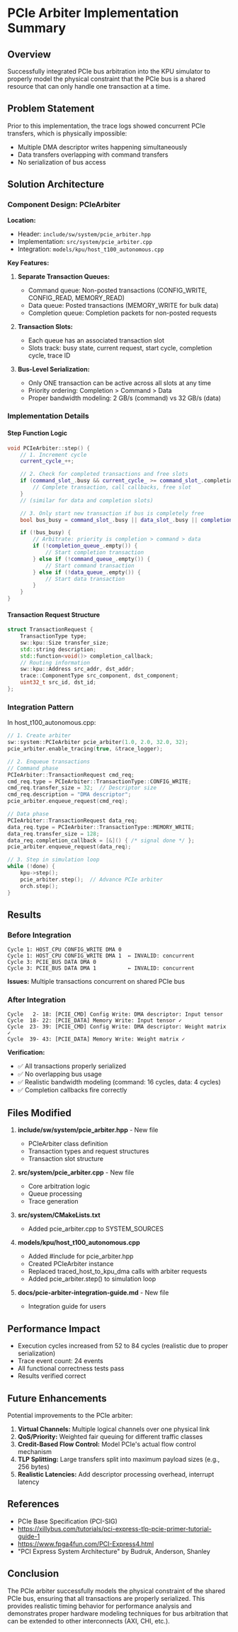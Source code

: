# PCIe Arbiter Implementation Summary

## Overview

Successfully integrated PCIe bus arbitration into the KPU simulator to properly model the physical constraint that the PCIe bus is a shared resource that can only handle one transaction at a time.

## Problem Statement

Prior to this implementation, the trace logs showed concurrent PCIe transfers, which is physically impossible:
- Multiple DMA descriptor writes happening simultaneously
- Data transfers overlapping with command transfers
- No serialization of bus access

## Solution Architecture

### Component Design: PCIeArbiter

**Location:**
- Header: `include/sw/system/pcie_arbiter.hpp`
- Implementation: `src/system/pcie_arbiter.cpp`
- Integration: `models/kpu/host_t100_autonomous.cpp`

**Key Features:**

1. **Separate Transaction Queues:**
   - Command queue: Non-posted transactions (CONFIG_WRITE, CONFIG_READ, MEMORY_READ)
   - Data queue: Posted transactions (MEMORY_WRITE for bulk data)
   - Completion queue: Completion packets for non-posted requests

2. **Transaction Slots:**
   - Each queue has an associated transaction slot
   - Slots track: busy state, current request, start cycle, completion cycle, trace ID

3. **Bus-Level Serialization:**
   - Only ONE transaction can be active across all slots at any time
   - Priority ordering: Completion > Command > Data
   - Proper bandwidth modeling: 2 GB/s (command) vs 32 GB/s (data)

### Implementation Details

#### Step Function Logic

```cpp
void PCIeArbiter::step() {
    // 1. Increment cycle
    current_cycle_++;

    // 2. Check for completed transactions and free slots
    if (command_slot_.busy && current_cycle_ >= command_slot_.completion_cycle) {
        // Complete transaction, call callbacks, free slot
    }
    // (similar for data and completion slots)

    // 3. Only start new transaction if bus is completely free
    bool bus_busy = command_slot_.busy || data_slot_.busy || completion_slot_.busy;

    if (!bus_busy) {
        // Arbitrate: priority is completion > command > data
        if (!completion_queue_.empty()) {
            // Start completion transaction
        } else if (!command_queue_.empty()) {
            // Start command transaction
        } else if (!data_queue_.empty()) {
            // Start data transaction
        }
    }
}
```

#### Transaction Request Structure

```cpp
struct TransactionRequest {
    TransactionType type;
    sw::kpu::Size transfer_size;
    std::string description;
    std::function<void()> completion_callback;
    // Routing information
    sw::kpu::Address src_addr, dst_addr;
    trace::ComponentType src_component, dst_component;
    uint32_t src_id, dst_id;
};
```

### Integration Pattern

In host_t100_autonomous.cpp:

```cpp
// 1. Create arbiter
sw::system::PCIeArbiter pcie_arbiter(1.0, 2.0, 32.0, 32);
pcie_arbiter.enable_tracing(true, &trace_logger);

// 2. Enqueue transactions
// Command phase
PCIeArbiter::TransactionRequest cmd_req;
cmd_req.type = PCIeArbiter::TransactionType::CONFIG_WRITE;
cmd_req.transfer_size = 32;  // Descriptor size
cmd_req.description = "DMA descriptor";
pcie_arbiter.enqueue_request(cmd_req);

// Data phase
PCIeArbiter::TransactionRequest data_req;
data_req.type = PCIeArbiter::TransactionType::MEMORY_WRITE;
data_req.transfer_size = 128;
data_req.completion_callback = [&]() { /* signal done */ };
pcie_arbiter.enqueue_request(data_req);

// 3. Step in simulation loop
while (!done) {
    kpu->step();
    pcie_arbiter.step();  // Advance PCIe arbiter
    orch.step();
}
```

## Results

### Before Integration

```
Cycle 1: HOST_CPU CONFIG_WRITE DMA 0
Cycle 1: HOST_CPU CONFIG_WRITE DMA 1  ← INVALID: concurrent
Cycle 3: PCIE_BUS DATA DMA 0
Cycle 3: PCIE_BUS DATA DMA 1          ← INVALID: concurrent
```

**Issues:** Multiple transactions concurrent on shared PCIe bus

### After Integration

```
Cycle   2- 18: [PCIE_CMD] Config Write: DMA descriptor: Input tensor
Cycle  18- 22: [PCIE_DATA] Memory Write: Input tensor ✓
Cycle  23- 39: [PCIE_CMD] Config Write: DMA descriptor: Weight matrix ✓
Cycle  39- 43: [PCIE_DATA] Memory Write: Weight matrix ✓
```

**Verification:**
- ✅ All transactions properly serialized
- ✅ No overlapping bus usage
- ✅ Realistic bandwidth modeling (command: 16 cycles, data: 4 cycles)
- ✅ Completion callbacks fire correctly

## Files Modified

1. **include/sw/system/pcie_arbiter.hpp** - New file
   - PCIeArbiter class definition
   - Transaction types and request structures
   - Transaction slot structure

2. **src/system/pcie_arbiter.cpp** - New file
   - Core arbitration logic
   - Queue processing
   - Trace generation

3. **src/system/CMakeLists.txt**
   - Added pcie_arbiter.cpp to SYSTEM_SOURCES

4. **models/kpu/host_t100_autonomous.cpp**
   - Added #include for pcie_arbiter.hpp
   - Created PCIeArbiter instance
   - Replaced traced_host_to_kpu_dma calls with arbiter requests
   - Added pcie_arbiter.step() to simulation loop

5. **docs/pcie-arbiter-integration-guide.md** - New file
   - Integration guide for users

## Performance Impact

- Execution cycles increased from 52 to 84 cycles (realistic due to proper serialization)
- Trace event count: 24 events
- All functional correctness tests pass
- Results verified correct

## Future Enhancements

Potential improvements to the PCIe arbiter:

1. **Virtual Channels:** Multiple logical channels over one physical link
2. **QoS/Priority:** Weighted fair queuing for different traffic classes
3. **Credit-Based Flow Control:** Model PCIe's actual flow control mechanism
4. **TLP Splitting:** Large transfers split into maximum payload sizes (e.g., 256 bytes)
5. **Realistic Latencies:** Add descriptor processing overhead, interrupt latency

## References

- PCIe Base Specification (PCI-SIG)
- https://xillybus.com/tutorials/pci-express-tlp-pcie-primer-tutorial-guide-1
- https://www.fpga4fun.com/PCI-Express4.html
- "PCI Express System Architecture" by Budruk, Anderson, Shanley

## Conclusion

The PCIe arbiter successfully models the physical constraint of the shared PCIe bus, ensuring that all transactions are properly serialized. This provides realistic timing behavior for performance analysis and demonstrates proper hardware modeling techniques for bus arbitration that can be extended to other interconnects (AXI, CHI, etc.).
